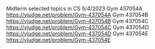 Midterm selected topics in CS 5/4/2023 
Gym 437054A	https://vjudge.net/problem/Gym-437054A
Gym 437054B	https://vjudge.net/problem/Gym-437054B
Gym 437054C	https://vjudge.net/problem/Gym-437054C
Gym 437054D	https://vjudge.net/problem/Gym-437054D
Gym 437054E	https://vjudge.net/problem/Gym-437054E